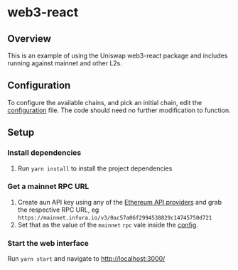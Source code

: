 # web3-react

## Overview

This is an example of using the Uniswap web3-react package and includes running against mainnet and other L2s.

## Configuration

To configure the available chains, and pick an initial chain, edit the [configuration](./src/config.ts) file. The code should need no further modification to function.

## Setup

### Install dependencies

1. Run `yarn install` to install the project dependencies

### Get a mainnet RPC URL

1. Create aun API key using any of the [Ethereum API providers](https://docs.ethers.io/v5/api/providers/) and grab the respective RPC URL, eg `https://mainnet.infura.io/v3/0ac57a06f2994538829c14745750d721`
2. Set that as the value of the `mainnet` `rpc` vale inside the [config](./src/config.ts).

### Start the web interface

Run `yarn start` and navigate to [http://localhost:3000/](http://localhost:3000/)
